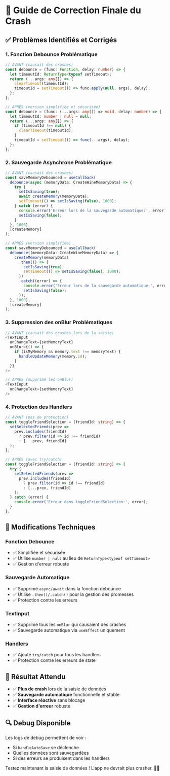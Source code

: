 # 🚨 Guide de Correction Finale du Crash

## ✅ **Problèmes Identifiés et Corrigés**

### **1. Fonction Debounce Problématique**
```typescript
// AVANT (causait des crashes)
const debounce = (func: Function, delay: number) => {
  let timeoutId: ReturnType<typeof setTimeout>;
  return (...args: any[]) => {
    clearTimeout(timeoutId);
    timeoutId = setTimeout(() => func.apply(null, args), delay);
  };
};

// APRÈS (version simplifiée et sécurisée)
const debounce = (func: (...args: any[]) => void, delay: number) => {
  let timeoutId: number | null = null;
  return (...args: any[]) => {
    if (timeoutId !== null) {
      clearTimeout(timeoutId);
    }
    timeoutId = setTimeout(() => func(...args), delay);
  };
};
```

### **2. Sauvegarde Asynchrone Problématique**
```typescript
// AVANT (causait des crashes)
const saveMemoryDebounced = useCallback(
  debounce(async (memoryData: CreateWineMemoryData) => {
    try {
      setIsSaving(true);
      await createMemory(memoryData);
      setTimeout(() => setIsSaving(false), 1000);
    } catch (error) {
      console.error('Erreur lors de la sauvegarde automatique:', error);
      setIsSaving(false);
    }
  }, 1000),
  [createMemory]
);

// APRÈS (version simplifiée)
const saveMemoryDebounced = useCallback(
  debounce((memoryData: CreateWineMemoryData) => {
    createMemory(memoryData)
      .then(() => {
        setIsSaving(true);
        setTimeout(() => setIsSaving(false), 1000);
      })
      .catch((error) => {
        console.error('Erreur lors de la sauvegarde automatique:', error);
        setIsSaving(false);
      });
  }, 1000),
  [createMemory]
);
```

### **3. Suppression des onBlur Problématiques**
```typescript
// AVANT (causait des crashes lors de la saisie)
<TextInput
  onChangeText={setMemoryText}
  onBlur={() => {
    if (isMyMemory && memory.text !== memoryText) {
      handleUpdateMemory(memory.id);
    }
  }}
/>

// APRÈS (supprimé les onBlur)
<TextInput
  onChangeText={setMemoryText}
/>
```

### **4. Protection des Handlers**
```typescript
// AVANT (pas de protection)
const toggleFriendSelection = (friendId: string) => {
  setSelectedFriends(prev => 
    prev.includes(friendId) 
      ? prev.filter(id => id !== friendId)
      : [...prev, friendId]
  );
};

// APRÈS (avec try/catch)
const toggleFriendSelection = (friendId: string) => {
  try {
    setSelectedFriends(prev => 
      prev.includes(friendId) 
        ? prev.filter(id => id !== friendId)
        : [...prev, friendId]
    );
  } catch (error) {
    console.error('Erreur dans toggleFriendSelection:', error);
  }
};
```

## 🔧 **Modifications Techniques**

### **Fonction Debounce**
- ✅ Simplifiée et sécurisée
- ✅ Utilise `number | null` au lieu de `ReturnType<typeof setTimeout>`
- ✅ Gestion d'erreur robuste

### **Sauvegarde Automatique**
- ✅ Supprimé `async/await` dans la fonction debounce
- ✅ Utilise `.then()/.catch()` pour la gestion des promesses
- ✅ Protection contre les erreurs

### **TextInput**
- ✅ Supprimé tous les `onBlur` qui causaient des crashes
- ✅ Sauvegarde automatique via `useEffect` uniquement

### **Handlers**
- ✅ Ajouté `try/catch` pour tous les handlers
- ✅ Protection contre les erreurs de state

## 🎯 **Résultat Attendu**

- ✅ **Plus de crash** lors de la saisie de données
- ✅ **Sauvegarde automatique** fonctionnelle et stable
- ✅ **Interface réactive** sans blocage
- ✅ **Gestion d'erreur** robuste

## 🔍 **Debug Disponible**

Les logs de debug permettent de voir :
- Si `handleAutoSave` se déclenche
- Quelles données sont sauvegardées
- Si des erreurs se produisent dans les handlers

Testez maintenant la saisie de données ! L'app ne devrait plus crasher. 🍷✨




